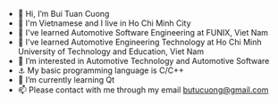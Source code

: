 - 👋 Hi, I’m Bui Tuan Cuong
- 🧑 I'm Vietnamese and I live in Ho Chi Minh City
- 📖 I've learned Automotive Software Engineering at FUNIX, Viet Nam
- 📖 I've learned Automotive Engineering Technology at Ho Chi Minh University of Technology and Education, Viet Nam
- 👀 I’m interested in Automotive Technology and Automotive Software 
- ⚓ My basic programming language is C/C++
- 🌱 I’m currently learning Qt
- 📫 Please contact with me through my email butucuong@gmail.com
<!---
butucuong/butucuong is a ✨ special ✨ repository because its `README.md` (this file) appears on your GitHub profile.
You can click the Preview link to take a look at your changes.
--->
